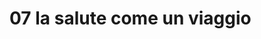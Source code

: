 # 07 la salute come un viaggio
<!-- Abbiamo visto inizio fine 
abbiamo visto cosa serve ovviamente non si può partire per un lungo viaggio se non si è allenati perciò inizieremo con qualcosa di facile alla portata certo non di tutti 

Ma vediamo la mappa 
Preparare la tua mappa scegliere l'itinerario e la tua guida


I sentieri di montagna se sono facili puoi lavorare in autonomia ma se sono difficili devi rivolgerti a guide esperte in caso di dubbi vedremo più avanti il tuo stato di salute 
Metodiche incontrate 


## Difficoltà 
Frattura scafoide non potrai più usare il tuo polso

L'ittero di gilbert

Il recupero dopo i trattamenti

L'organizzazione tra più persone e più professionisti

Aspetti Burocratici e amministrativi vs formazione servizi

Formazione difficile da mettere in pratica studiare e provare sacrificare la domenica

comunicazione

organizzare un servizio

Limiti possibilità

sintomo allopatico vs salute

curare una persona o una patologia 

Dalla cura al benessere 
<!--stackedit_data:
eyJoaXN0b3J5IjpbLTgyNjYwMDk3NCwxMDkzNTQ5NzE0XX0=
-->